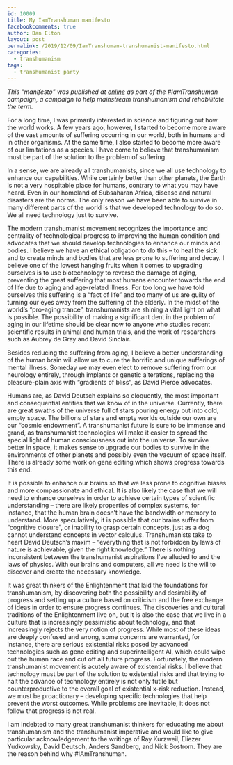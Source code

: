 ```yaml
---
id: 10009
title: My IamTranshuman manifesto
facebookcomments: true
author: Dan Elton
layout: post
permalink: /2019/12/09/IamTranshuman-transhumanist-manifesto.html
categories:
  - transhumanism
tags:
  - transhumanist party
---
```


*This "manifesto" was published at [online](https://iamtranshuman.org/2019/12/11/dan-elton/) as part of the #IamTranshuman campaign, a campaign to help mainstream transhumanism and rehabilitate the term.*

For a long time, I was primarily interested in science and figuring out how the world works. A few years ago, however, I started to become more aware of the vast amounts of suffering occurring in our world, both in humans and in other organisms. At the same time, I also started to become more aware of our limitations as a species. I have come to believe that transhumanism must be part of the solution to the problem of suffering.

In a sense, we are already all transhumanists, since we all use technology to enhance our capabilities. While certainly better than other planets, the Earth is not a very hospitable place for humans, contrary to what you may have heard. Even in our homeland of Subsaharan Africa, disease and natural disasters are the norms. The only reason we have been able to survive in many different parts of the world is that we developed technology to do so. We all need technology just to survive.

The modern transhumanist movement recognizes the importance and centrality of technological progress to improving the human condition and advocates that we should develop technologies to enhance our minds and bodies. I believe we have an ethical obligation to do this – to heal the sick and to create minds and bodies that are less prone to suffering and decay. I believe one of the lowest hanging fruits when it comes to upgrading ourselves is to use biotechnology to reverse the damage of aging, preventing the great suffering that most humans encounter towards the end of life due to aging and age-related illness. For too long we have told ourselves this suffering is a “fact of life” and too many of us are guilty of turning our eyes away from the suffering of the elderly. In the midst of the world’s “pro-aging trance”, transhumanists are shining a vital light on what is possible. The possibility of making a significant dent in the problem of aging in our lifetime should be clear now to anyone who studies recent scientific results in animal and human trials, and the work of researchers such as Aubrey de Gray and David Sinclair.

Besides reducing the suffering from aging, I believe a better understanding of the human brain will allow us to cure the horrific and unique sufferings of mental illness. Someday we may even elect to remove suffering from our neurology entirely, through implants or genetic alterations, replacing the pleasure-plain axis with “gradients of bliss”, as David Pierce advocates.

Humans are, as David Deutsch explains so eloquently, the most important and consequential entities that we know of in the universe. Currently, there are great swaths of the universe full of stars pouring energy out into cold, empty space. The billions of stars and empty worlds outside our own are our “cosmic endowment”. A transhumanist future is sure to be immense and grand, as transhumanist technologies will make it easier to spread the special light of human consciousness out into the universe. To survive better in space, it makes sense to upgrade our bodies to survive in the environments of other planets and possibly even the vacuum of space itself. There is already some work on gene editing which shows progress towards this end.

It is possible to enhance our brains so that we less prone to cognitive biases and more compassionate and ethical. It is also likely the case that we will need to enhance ourselves in order to achieve certain types of scientific understanding – there are likely properties of complex systems, for instance, that the human brain doesn’t have the bandwidth or memory to understand. More speculatively, it is possible that our brains suffer from  “cognitive closure”, or inability to grasp certain concepts, just as a dog cannot understand concepts in vector calculus. Transhumanists take to heart David Deutsch’s maxim – “everything that is not forbidden by laws of nature is achievable, given the right knowledge.” There is nothing inconsistent between the transhumanist aspirations I’ve alluded to and the laws of physics. With our brains and computers, all we need is the will to discover and create the necessary knowledge.

It was great thinkers of the Enlightenment that laid the foundations for transhumanism, by discovering both the possibility and desirability of progress and setting up a culture based on criticism and the free exchange of ideas in order to ensure progress continues. The discoveries and cultural traditions of the Enlightenment live on, but it is also the case that we live in a culture that is increasingly pessimistic about technology, and that increasingly rejects the very notion of progress. While most of these ideas are deeply confused and wrong, some concerns are warranted, for instance, there are serious existential risks posed by advanced technologies such as gene editing and superintelligent AI, which could wipe out the human race and cut off all future progress. Fortunately, the modern transhumanist movement is acutely aware of existential risks. I believe that technology must be part of the solution to existential risks and that trying to halt the advance of technology entirely is not only futile but counterproductive to the overall goal of existential x-risk reduction. Instead, we must be proactionary – developing specific technologies that help prevent the worst outcomes. While problems are inevitable, it does not follow that progress is not real.

I am indebted to many great transhumanist thinkers for educating me about transhumanism and the transhumanist imperative and would like to give particular acknowledgement to the writings of Ray Kurzweil, Eliezer Yudkowsky, David Deutsch, Anders Sandberg, and Nick Bostrom. They are the reason behind why #IAmTranshuman.
